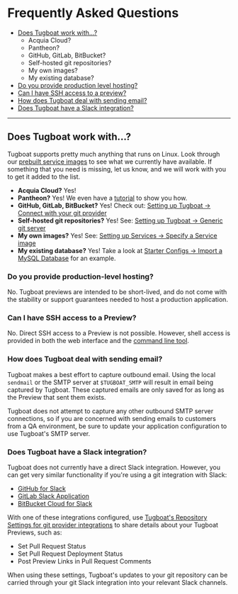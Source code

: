 # Frequently Asked Questions

- [Does Tugboat work with...?](#does-tugboat-work-with)
  - Acquia Cloud?
  - Pantheon?
  - GitHub, GitLab, BitBucket?
  - Self-hosted git repositories?
  - My own images?
  - My existing database?
- [Do you provide production level hosting?](#do-you-provide-production-level-hosting)
- [Can I have SSH access to a preview?](#can-i-have-ssh-access-to-a-preview)
- [How does Tugboat deal with sending email?](#how-does-tugboat-deal-with-sending-email)
- [Does Tugboat have a Slack integration?](#does-tugboat-have-a-slack-integration)

---

## Does Tugboat work with...?

Tugboat supports pretty much anything that runs on Linux. Look through our
[prebuilt service images](../setting-up-services/index.md#prebuilt-service-images)
to see what we currently have available. If something that you need is missing,
let us know, and we will work with you to get it added to the list.

- **Acquia Cloud?** Yes!
- **Pantheon?** Yes! We even have a
  [tutorial](../starter-configs/pantheon/index.md) to show you how.
- **GitHub, GitLab, BitBucket?** Yes! Check out:
  [Setting up Tugboat -> Connect with your git provider](../setting-up-tugboat/index.md#connect-with-your-provider)
- **Self-hosted git repositories?** Yes! See:
  [Setting up Tugboat -> Generic git server](../setting-up-tugboat/index.md#generic-git-server)
- **My own images?** Yes! See:
  [Setting up Services -> Specify a Service image](../setting-up-services/index.md#specify-a-service-image)
- **My existing database?** Yes! Take a look at
  [Starter Configs -> Import a MySQL Database](../starter-configs/import-mysql-database/index.md)
  for an example.

### Do you provide production-level hosting?

No. Tugboat previews are intended to be short-lived, and do not come with the
stability or support guarantees needed to host a production application.

### Can I have SSH access to a Preview?

No. Direct SSH access to a Preview is not possible. However, shell access is
provided in both the web interface and the
[command line tool](../tugboat-cli/index.md).

### How does Tugboat deal with sending email?

Tugboat makes a best effort to capture outbound email. Using the local
`sendmail` or the SMTP server at `$TUGBOAT_SMTP` will result in email being
captured by Tugboat. These captured emails are only saved for as long as the
Preview that sent them exists.

Tugboat does not attempt to capture any other outbound SMTP server connections,
so if you are concerned with sending emails to customers from a QA environment,
be sure to update your application configuration to use Tugboat's SMTP server.

### Does Tugboat have a Slack integration?

Tugboat does not currently have a direct Slack integration. However, you can get
very similar functionality if you're using a git integration with Slack:

- [GitHub for Slack](https://github.com/integrations/slack)
- [GitLab Slack Application](https://docs.gitlab.com/ee/user/project/integrations/gitlab_slack_application.html)
- [BitBucket Cloud for Slack](https://confluence.atlassian.com/bitbucket/bitbucket-cloud-for-slack-945096776.html)

With one of these integrations configured, use
[Tugboat's Repository Settings for git provider integrations](../setting-up-tugboat/index.md#modify-settings-for-your-github-gitlab-or-bitbucket-integration)
to share details about your Tugboat Previews, such as:

- Set Pull Request Status
- Set Pull Request Deployment Status
- Post Preview Links in Pull Request Comments

When using these settings, Tugboat's updates to your git repository can be
carried through your git Slack integration into your relevant Slack channels.
